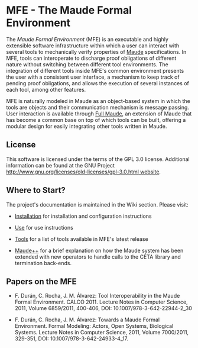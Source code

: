 # MFE - The Maude Formal Environment #


The _Maude Formal Environment_ (MFE) is an executable and highly extensible
software infrastructure within which a user can interact with several
tools to mechanically verify properties of [Maude](http://maude.cs.uiuc.edu) specifications. In
MFE, tools can interoperate to discharge proof obligations of different
nature without switching between different tool environments. The
integration of different tools inside MFE's common environment presents
the user with a consistent user interface, a mechanism to keep track of
pending proof obligations, and allows the execution of several
instances of each tool, among other features.

MFE is naturally modeled in Maude as an object-based system in which the
tools are objects and their communication mechanism is message passing.
User interaction is available through [Full Maude](http://maude.lcc.uma.es/FullMaude), an
extension of Maude that has become a common
base on top of which tools can be built, offering a modular design for easily
integrating other tools written in Maude.

## License ##

This software is licensed under the terms of the GPL 3.0 license. Additional information can be found at the GNU Project [http://www.gnu.org/licenses/old-licenses/gpl-3.0.html website](.md).

## Where to Start? ##

The project's documentation is maintained in the Wiki section. Please visit:

  * [Installation](http://code.google.com/p/maude-formal-environment/wiki/Installation) for installation and configuration instructions

  * [Use](http://code.google.com/p/maude-formal-environment/wiki/Use) for use instructions

  * [Tools](http://code.google.com/p/maude-formal-environment/wiki/Tools) for a list of tools available in MFE's latest release

  * [Maude++](http://code.google.com/p/maude-formal-environment/wiki/Maude_plus_plus) for a brief explanation on how the Maude system has been extended with new operators to handle calls to the CETA library and termination back-ends.

## Papers on the MFE ##

  * F. Durán, C. Rocha, J. M. Álvarez: Tool Interoperability in the Maude Formal Environment. CALCO 2011. Lecture Notes in Computer Science, 2011, Volume 6859/2011, 400-406, DOI: 10.1007/978-3-642-22944-2\_30

  * F. Durán, C. Rocha, J. M. Álvarez: Towards a Maude Formal Environment. Formal Modeling: Actors, Open Systems, Biological Systems. Lecture Notes in Computer Science, 2011, Volume 7000/2011, 329-351, DOI: 10.1007/978-3-642-24933-4\_17.